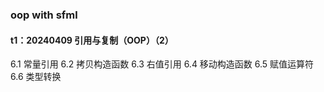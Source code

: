### oop with sfml
#### t1：20240409 引用与复制（OOP）（2）
6.1 常量引用
6.2 拷贝构造函数
6.3 右值引用
6.4 移动构造函数
6.5 赋值运算符
6.6 类型转换